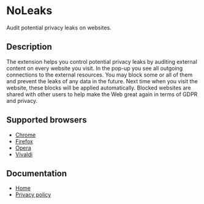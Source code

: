 # NoLeaks
Audit potential privacy leaks on websites. 

## Description
The extension helps you control potential privacy leaks by auditing external content on every website you visit.
In the pop-up you see all outgoing connections to the external resources. 
You may block some or all of them and prevent the leaks of any data in the future. 
Next time when you visit the website, these blocks will be applied automatically.
Blocked websites are shared with other users to help make the Web great again in terms of GDPR and privacy.

## Supported browsers
- [Chrome](https://chrome.google.com/webstore/detail/noleaks/nfjepklpiblbbcggheiamcicbfndbalb)
- [Firefox](https://addons.mozilla.org/en-US/firefox/addon/noleaks/)
- [Opera](https://addons.opera.com/en/extensions/details/noleaks/)
- [Vivaldi](https://chrome.google.com/webstore/detail/noleaks/nfjepklpiblbbcggheiamcicbfndbalb)

## Documentation
- [Home](https://noleaks.eu)
- [Privacy policy](https://noleaks.eu/#privacy)
